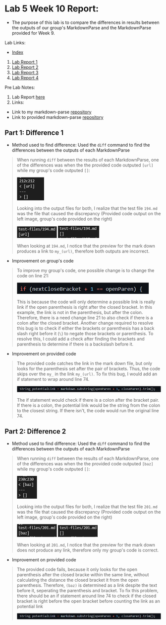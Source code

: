 #  Lab 5 Week 10 Report:
- The purpose of this lab is to compare the differences in results between the outputs of our group's MarkdownParse and the MarkdownParse provided for Week 9.

Lab Links:
- [Index](https://lbryton.github.io/cse15l-lab-reports/index.html)
1. [Lab Report 1](https://lbryton.github.io/cse15l-lab-reports/LabReport1/lab-report-1-week-2.html)
2. [Lab Report 2](https://lbryton.github.io/cse15l-lab-reports/LabReport2/lab-report-2-week-4.html)
3. [Lab Report 3](https://lbryton.github.io/cse15l-lab-reports/LabReport3/lab-report-3-week-6.html)
4. [Lab Report 4](https://lbryton.github.io/cse15l-lab-reports/LabReport4/lab-report-4-week-8.html)

Pre Lab Notes:

1. Lab Report [here](https://ucsd-cse15l-w22.github.io/week/week10/#lab-report-5)
2. Links:
- Link to my markdown-parse [repository](https://github.com/lbryton/markdown-parse)
- Link to provided markdown-parse [repository](https://github.com/ucsd-cse15l-w22/markdown-parse)

## Part 1: Difference 1
- Method used to find difference: Used the `diff` command to find the differences between the outputs of each MarkdownParse
> When running `diff` between the results of each MarkdownParse, one of the differences was when the the provided code outputed `[url]` while my group's code outputed `[]`:
>
>![Image](Part1A.png)
> 
>Looking into the output files for both, I realize that the test file `194.md` was the file that caused the discrepancy (Provided code output on the left image, group's code provided on the right)
>
>![Image](Part1Provided.png)     ![Image](Part1Group.png)
>
> When looking at `194.md`, I notice that the preview for the mark down produces a link to `my_(url)`, therefore both outputs are incorrect.

- Improvement on group's code
> To improve my group's code, one possible change is to change the code on line 21:
>
>![Image](Part1line21.png)
>
> This is because the code will only determine a possible link is really link if the open parenthesis is right after the closed bracket. In this example, the link is not in the parenthesis, but after the colon. Therefore, there is a need change line 21 to also check if there is a colon after the closed bracket. Another change required to resolve this bug is to check if either the brackets or parenthesis has a back slash right before it (`\`) to negate those brackets or parenthesis. To resolve this, I could add a check after finding the brackets and parenthesis to determine if there is a backslash before it.
- Improvement on provided code
> The provided code catches the link in the mark down file, but only looks for the parenthesis set after the pair of brackets. Thus, the code skips over the `my_` in the link `my_(url)`. To fix this bug, I would add an if statement to wrap around line 74.
>
>![Image](Part1line74.png)
>
> The if statement would check if there is a colon after the bracket pair. If there is a colon, the potential link would be the string from the colon to the closest string. If there isn't, the code would run the original line 74.

## Part 2: Difference 2
- Method used to find difference: Used the `diff` command to find the differences between the outputs of each MarkdownParse
> When running `diff` between the results of each MarkdownParse, one of the differences was when the the provided code outputed `[baz]` while my group's code outputed `[]`:
>
>![Image](Part2A.png)
> 
>Looking into the output files for both, I realize that the test file `201.md` was the file that caused the discrepancy (Provided code output on the left image, group's code provided on the right)
>
>![Image](Part2Provided.png)      ![Image](Part2Group.png)
>
> When looking at `201.md`, I notice that the preview for the mark down does not produce any link, therefore only my group's code is correct.
- Improvement on provided code
> The provided code fails, because it only looks for the open parenthesis after the closed bracke within the same line, without calculating the distance the closed bracket it from the open parenthesis. Therefore, `(baz)` is determined as a link despite the text before it, seperating the parenthesis and bracket. To fix this problem, there should be an if statement around line 74 to check if the closed bracket is right before the open bracket before counting the link as an potential link 
>
>![Image](Part1line74.png) 


